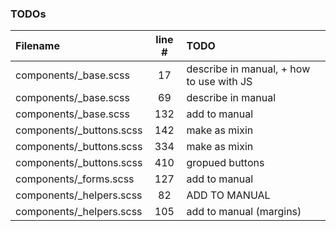 ### TODOs
| Filename | line # | TODO
|:------|:------:|:------
| components/_base.scss | 17 | describe in manual, + how to use with JS
| components/_base.scss | 69 | describe in manual
| components/_base.scss | 132 | add to manual
| components/_buttons.scss | 142 | make as mixin
| components/_buttons.scss | 334 | make as mixin
| components/_buttons.scss | 410 | gropued buttons
| components/_forms.scss | 127 | add to manual
| components/_helpers.scss | 82 | ADD TO MANUAL
| components/_helpers.scss | 105 | add to manual (margins)